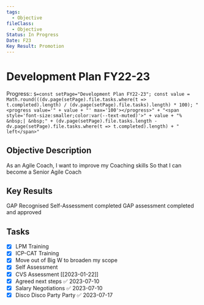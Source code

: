 ```yaml
---
tags:
  - Objective
fileClass:
  - Objective
Status: In Progress
Date: F23
Key Result: Promotion
---
```

# Development Plan FY22-23

Progress:: `$=const setPage="Development Plan FY22-23"; const value = Math.round(((dv.page(setPage).file.tasks.where(t => t.completed).length) / (dv.page(setPage).file.tasks).length) * 100); "<progress value='" + value + "' max='100'></progress>" + "<span style='font-size:smaller;color:var(--text-muted)'>" + value + "% &nbsp;| &nbsp;" + (dv.page(setPage).file.tasks.length - dv.page(setPage).file.tasks.where(t => t.completed).length) + " left</span>"`

## Objective Description
As an Agile Coach,
I want to improve my Coaching skills
So that I can become a Senior Agile Coach

## Key Results
GAP Recognised
Self-Assessment completed
GAP assessment completed and approved

## Tasks
- [x] LPM Training
- [x] ICP-CAT Training
- [x] Move out of Big W to broaden my scope
- [x] Self Assessment
- [x] CVS Assessment [[2023-01-22]]
- [x] Agreed next steps ✅ 2023-07-10
- [x] Salary Negotiations ✅ 2023-07-10
- [x] Disco Disco Party Party ✅ 2023-07-17